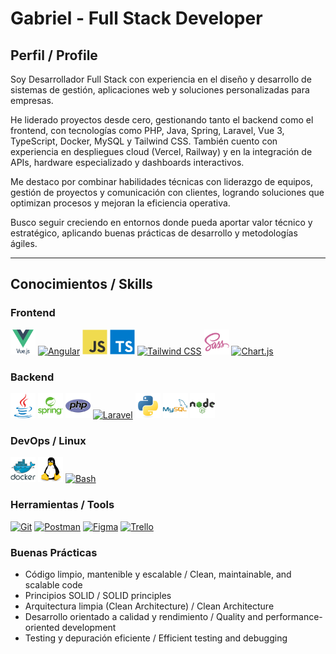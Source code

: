 # Gabriel - Full Stack Developer

## Perfil / Profile

Soy Desarrollador Full Stack con experiencia en el diseño y desarrollo de sistemas de gestión, aplicaciones web y soluciones personalizadas para empresas. 

He liderado proyectos desde cero, gestionando tanto el backend como el frontend, con tecnologías como PHP, Java, Spring, Laravel, Vue 3, TypeScript, Docker, MySQL y Tailwind CSS. También cuento con experiencia en despliegues cloud (Vercel, Railway) y en la integración de APIs, hardware especializado y dashboards interactivos. 

Me destaco por combinar habilidades técnicas con liderazgo de equipos, gestión de proyectos y comunicación con clientes, logrando soluciones que optimizan procesos y mejoran la eficiencia operativa. 

Busco seguir creciendo en entornos donde pueda aportar valor técnico y estratégico, aplicando buenas prácticas de desarrollo y metodologías ágiles.

---

## Conocimientos / Skills

### Frontend
<p align="left">  
<a href="https://vuejs.org/" target="_blank"><img src="https://raw.githubusercontent.com/devicons/devicon/master/icons/vuejs/vuejs-original-wordmark.svg" alt="Vue.js" width="40" height="40"/></a>
<a href="https://angular.io" target="_blank"><img src="https://angular.io/assets/images/logos/angular/angular.svg" alt="Angular" width="40" height="40"/></a>
<a href="https://developer.mozilla.org/en-US/docs/Web/JavaScript" target="_blank"><img src="https://raw.githubusercontent.com/devicons/devicon/master/icons/javascript/javascript-original.svg" alt="JavaScript" width="40" height="40"/></a>
<a href="https://www.typescriptlang.org/" target="_blank"><img src="https://raw.githubusercontent.com/devicons/devicon/master/icons/typescript/typescript-original.svg" alt="TypeScript" width="40" height="40"/></a>
<a href="https://tailwindcss.com/" target="_blank"><img src="https://www.vectorlogo.zone/logos/tailwindcss/tailwindcss-icon.svg" alt="Tailwind CSS" width="40" height="40"/></a>
<a href="https://sass-lang.com" target="_blank"><img src="https://raw.githubusercontent.com/devicons/devicon/master/icons/sass/sass-original.svg" alt="Sass" width="40" height="40"/></a>
<a href="https://www.chartjs.org" target="_blank"><img src="https://www.chartjs.org/media/logo-title.svg" alt="Chart.js" width="40" height="40"/></a>
</p>

### Backend
<p align="left">
<a href="https://www.java.com/" target="_blank"><img src="https://raw.githubusercontent.com/devicons/devicon/master/icons/java/java-original.svg" alt="Java" width="40" height="40"/></a>
<a href="https://spring.io/" target="_blank"><img src="https://raw.githubusercontent.com/devicons/devicon/master/icons/spring/spring-original-wordmark.svg" alt="Spring" width="40" height="40"/></a>
<a href="https://www.php.net" target="_blank"><img src="https://raw.githubusercontent.com/devicons/devicon/master/icons/php/php-original.svg" alt="PHP" width="40" height="40"/></a>
<a href="https://laravel.com/" target="_blank"><img src="https://laravel.com/img/logomark.min.svg" alt="Laravel" width="40" height="40"/></a>
<a href="https://www.python.org/" target="_blank"><img src="https://raw.githubusercontent.com/devicons/devicon/master/icons/python/python-original.svg" alt="Python" width="40" height="40"/></a>
<a href="https://www.mysql.com/" target="_blank"><img src="https://raw.githubusercontent.com/devicons/devicon/master/icons/mysql/mysql-original-wordmark.svg" alt="MySQL" width="40" height="40"/></a>
<a href="https://nodejs.org" target="_blank"><img src="https://raw.githubusercontent.com/devicons/devicon/master/icons/nodejs/nodejs-original-wordmark.svg" alt="Node.js" width="40" height="40"/></a>
</p>

### DevOps / Linux
<p align="left">
<a href="https://www.docker.com/" target="_blank"><img src="https://raw.githubusercontent.com/devicons/devicon/master/icons/docker/docker-original-wordmark.svg" alt="Docker" width="40" height="40"/></a>
<a href="https://www.linux.org/" target="_blank"><img src="https://raw.githubusercontent.com/devicons/devicon/master/icons/linux/linux-original.svg" alt="Linux" width="40" height="40"/></a>
<a href="https://www.gnu.org/software/bash/" target="_blank"><img src="https://www.vectorlogo.zone/logos/gnu_bash/gnu_bash-icon.svg" alt="Bash" width="40" height="40"/></a>
</p>

### Herramientas / Tools
<p align="left">
<a href="https://git-scm.com/" target="_blank"><img src="https://www.vectorlogo.zone/logos/git-scm/git-scm-icon.svg" alt="Git" width="40" height="40"/></a>
<a href="https://www.postman.com/" target="_blank"><img src="https://www.vectorlogo.zone/logos/getpostman/getpostman-icon.svg" alt="Postman" width="40" height="40"/></a>
<a href="https://www.figma.com/" target="_blank"><img src="https://www.vectorlogo.zone/logos/figma/figma-icon.svg" alt="Figma" width="40" height="40"/></a>
<a href="https://trello.com/" target="_blank"><img src="https://upload.wikimedia.org/wikipedia/commons/7/7a/Trello-logo-blue.svg" alt="Trello" width="40" height="40"/></a>
</p>

### Buenas Prácticas
- Código limpio, mantenible y escalable / Clean, maintainable, and scalable code
- Principios SOLID / SOLID principles
- Arquitectura limpia (Clean Architecture) / Clean Architecture
- Desarrollo orientado a calidad y rendimiento / Quality and performance-oriented development
- Testing y depuración eficiente / Efficient testing and debugging

